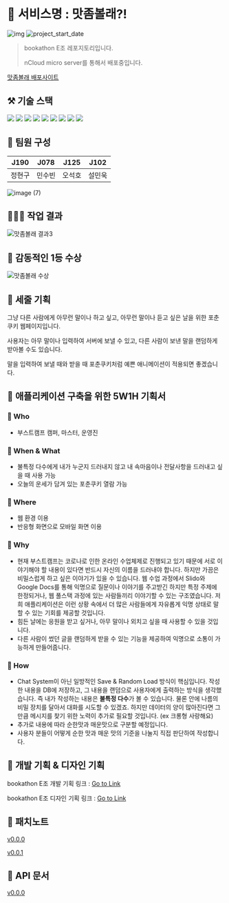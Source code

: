 # 🍘 서비스명 : 맛좀볼래?!

![img](https://img.shields.io/badge/Express--orange) ![project_start_date](https://img.shields.io/badge/Dedate%20Start%20Date-2021--09--23-informational.svg)

> bookathon E조 레포지토리입니다.
> 
> nCloud micro server를 통해서 배포중입니다.

[맛좀볼래 배포사이트](http://want-some-taste.o-r.kr/)

## ⚒ 기술 스택
<div>
  <img src="https://img.shields.io/badge/JavaScript-F7DF1E?style=flat-square&logo=javascript&logoColor=white"/>
  <img src="https://img.shields.io/badge/HTML5-E34F26?style=flat-square&logo=HTML5&logoColor=white"/>
  <img src="https://img.shields.io/badge/CSS3-1572B6?style=flat-square&logo=CSS3&logoColor=white"/>
  <img src="https://img.shields.io/badge/Express-000000?style=flat-square&logo=express&logoColor=white"/>
  <img src="https://img.shields.io/badge/Pug-A86454?style=flat-square&logo=Pug&logoColor=white"/>
  <img src="https://img.shields.io/badge/nCloud-03C75A?style=flat-square&logo=naver&logoColor=white"/>
  <img src="https://img.shields.io/badge/neDB-41454A?style=flat-square&logo=nedb&logoColor=white"/>
  <img src="https://img.shields.io/badge/Notion-000000?style=flat-square&logo=Notion&logoColor=white"/>
  <img src="https://img.shields.io/badge/Figma-F24E1E?style=flat-square&logo=Figma&logoColor=white"/>
</div>

## 🥕 팀원 구성

| J190   | J078   | J125  | J102   | 
| :------: | :------: | :------: | :------: |
| 정현구 | 민수빈 | 오석호 | 설민욱 |

![image (7)](https://user-images.githubusercontent.com/69030160/134611560-ec17886d-3b89-4210-98ff-d5ffdd8561da.png)

## 👨‍👧‍👦 작업 결과

![맛좀볼래 결과3](https://user-images.githubusercontent.com/69030160/134624111-e77c8b8d-b3aa-4bb2-9bf5-cfab404b4a35.gif)

## 🥇 감동적인 1등 수상

![맛좀볼래 수상](https://user-images.githubusercontent.com/14370441/135716121-fab6952e-be3b-4008-b090-a9ac1ca24fc7.png)

## 🥟 세줄 기획

그냥 다른 사람에게 아무런 말이나 하고 싶고, 아무런 말이나 듣고 싶은 날을 위한 포춘쿠키 웹페이지입니다.

사용자는 아무 말이나 입력하여 서버에 보낼 수 있고, 다른 사람이 보낸 말을 랜덤하게 받아볼 수도 있습니다.

말을 입력하여 보낼 때와 받을 때 포춘쿠키처럼 예쁜 애니메이션이 적용되면 좋겠습니다.

## 🥜 애플리케이션 구축을 위한 5W1H 기획서

### 🍺 Who

- 부스트캠프 캠퍼, 마스터, 운영진

### 🍺 When & What

- 불특정 다수에게 내가 누군지 드러내지 않고 내 속마음이나 전달사항을 드러내고 싶을 때 사용 가능
- 오늘의 운세가 담겨 있는 포춘쿠키 열람 가능

### 🍺 Where

- 웹 환경 이용
- 반응형 화면으로 모바일 화면 이용

### 🍺 Why

- 현재 부스트캠프는 코로나로 인한 온라인 수업체제로 진행되고 있기 때문에 서로 이야기해야 할 내용이 있다면 반드시 자신의 이름을 드러내야 합니다. 하지만 가끔은 비밀스럽게 하고 싶은 이야기가 있을 수 있습니다. 웹 수업 과정에서 Slido와 Google Docs를 통해 익명으로 질문이나 이야기를 주고받긴 하지만 특정 주제에 한정되거나, 웹 풀스택 과정에 있는 사람들끼리 이야기할 수 있는 구조였습니다. 저희 애플리케이션은 이런 상황 속에서 더 많은 사람들에게 자유롭게 익명 상태로 말할 수 있는 기회를 제공할 것입니다.
- 힘든 날에는 응원을 받고 싶거나, 아무 말이나 외치고 싶을 때 사용할 수 있을 것입니다.
- 다른 사람이 썼던 글을 랜덤하게 받을 수 있는 기능을 제공하여 익명으로 소통이 가능하게 만들어줍니다.

### 🍺 How

- Chat System이 아닌 일방적인 Save & Random Load 방식이 핵심입니다. 작성한 내용을 DB에 저장하고, 그 내용을 랜덤으로 사용자에게 출력하는 방식을 생각했습니다. 즉 내가 작성하는 내용은 **불특정 다수**가 볼 수 있습니다. 물론 안에 나름의 비밀 장치를 달아서 대화를 시도할 수 있겠죠. 하지만 데이터의 양이 많아진다면 그만큼 메시지를 찾기 위한 노력이 추가로 필요할 것입니다. (ex 크롱형 사랑해요)
- 추가로 내용에 따라 순한맛과 매운맛으로 구분할 예정입니다.
- 사용자 분들이 어떻게 순한 맛과 매운 맛의 기준을 나눌지 직접 판단하여 작성합니다.

## 📃 개발 기획 & 디자인 기획

bookathon E조 개발 기획 링크 : [Go to Link](https://onyx-knee-40f.notion.site/2e86f7fa734f4427987479b7238ae763)

bookathon E조 디자인 기획 링크 : [Go to Link](https://www.figma.com/file/Gl4bE7UHwQ3yyRqFtnusaI/)

## 📃 패치노트 

[v0.0.0](https://github.com/boostcampwm-2021/bookathon_E/wiki/%EB%A7%9B%EC%A2%80-%EB%B3%BC%EB%9E%98%3F!-%ED%8C%A8%EC%B9%98%EB%85%B8%ED%8A%B8-v0.0.0)

[v0.0.1](https://github.com/boostcampwm-2021/bookathon_E/wiki/%EB%A7%9B%EC%A2%80-%EB%B3%BC%EB%9E%98%3F!-%ED%8C%A8%EC%B9%98%EB%85%B8%ED%8A%B8-v0.0.1)

## 📃 API 문서

[v0.0.0](https://github.com/boostcampwm-2021/bookathon_E/wiki/%EB%A7%9B%EC%A2%80-%EB%B3%BC%EB%9E%98%3F!-api-reference-v0.0.0)
